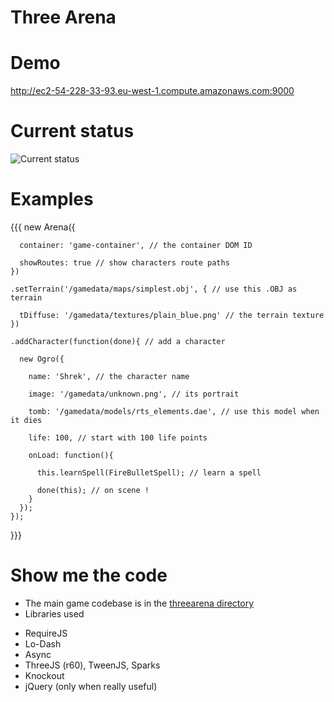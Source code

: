 Three Arena
===

Demo
===
http://ec2-54-228-33-93.eu-west-1.compute.amazonaws.com:9000


Current status
===
![Current status](https://raw.github.com/vincent/three-arena/master/app/images/screenshots/2013-09-09.png)


Examples
===
{{{
	new Arena({
	
      container: 'game-container', // the container DOM ID

      showRoutes: true // show characters route paths
    })

    .setTerrain('/gamedata/maps/simplest.obj', { // use this .OBJ as terrain

      tDiffuse: '/gamedata/textures/plain_blue.png' // the terrain texture
    })

    .addCharacter(function(done){ // add a character

      new Ogro({

        name: 'Shrek', // the character name

        image: '/gamedata/unknown.png', // its portrait

        tomb: '/gamedata/models/rts_elements.dae', // use this model when it dies

        life: 100, // start with 100 life points

        onLoad: function(){

          this.learnSpell(FireBulletSpell); // learn a spell

          done(this); // on scene !
        }
      });
    });	
}}}


Show me the code
===

* The main game codebase is in the [threearena directory](app/scripts/threearena)
* Libraries used
 - RequireJS
 - Lo-Dash
 - Async
 - ThreeJS (r60), TweenJS, Sparks
 - Knockout
 - jQuery (only when really useful)

